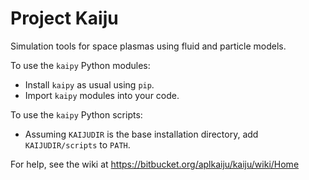 # Project Kaiju
Simulation tools for space plasmas using fluid and particle models.

To use the `kaipy` Python modules:
* Install `kaipy` as usual using `pip`.
* Import `kaipy` modules into your code.

To use the `kaipy` Python scripts:
* Assuming `KAIJUDIR` is the base installation directory, add `KAIJUDIR/scripts` to `PATH`.  

For help, see the wiki at
https://bitbucket.org/aplkaiju/kaiju/wiki/Home
